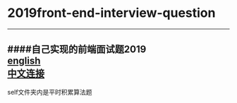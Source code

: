 # 2019front-end-interview-question
---
####自己实现的前端面试题2019  
[english](https://blog.webf.zone/front-end-javascript-interviews-in-2018-19-e17b0b10514 )  
[中文连接](https://juejin.im/post/5bf5610be51d452a1353b08d#heading-2)  
---
self文件夹内是平时积累算法题

